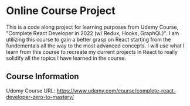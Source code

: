 # Online Course Project #
This is a code along project for learning purposes from Udemy Course, "Complete React Developer in 2022 (w/ Redux, Hooks, GraphQL)".
I am utilizing this course to gain a better grasp on React starting from the fundementals all the way to the most advanced concepts. I will use what I learn from this course to recreate my current projects in React to really solidify all the topics I have learned in the course.

## Course Information ##
Udemy Course URL: https://www.udemy.com/course/complete-react-developer-zero-to-mastery/


